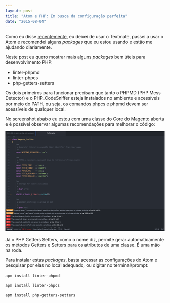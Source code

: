 ```yaml
---
layout: post
title: "Atom e PHP: Em busca da configuração perfeita"
date: "2015-08-04"
---
```

Como eu disse [recentemente][156fc5c1], eu deixei de usar o Textmate, passei
a usar o Atom e recomendei alguns _packages_ que eu estou usando e estão
me ajudando diariamente.

Neste post eu quero mostrar mais alguns _packages_ bem úteis para desenvolvimento
PHP:

* linter-phpmd
* linter-phpcs
* php-getters-setters

Os dois primeiros para funcionar precisam que tanto o PHPMD (PHP Mess Detector)
e o PHP_CodeSniffer esteja instalados no ambiente e acessíveis por meio do PATH,
ou seja, os comandos phpcs e phpmd devem ser acessíveis de qualquer local.

No screenshot abaixo eu estou com uma classe do Core do Magento aberta e é
possível observar algumas recomendações para melhorar o código:

![Linter PHP Atom](/media/php-linter-atom.png)

Já o PHP Getters Setters, como o nome diz, permite gerar automaticamente
os métodos Getters e Setters para os atributos de uma classe. É uma mão na roda.

Para instalar estas _packages_, basta acessar as configurações do Atom e pesquisar
por elas no local adequado, ou digitar no terminal/prompt:

`apm install linter-phpmd`

`apm install linter-phpcs`

`apm install php-getters-setters`

[156fc5c1]: http://blog.adlermedrado.com.br/2015/07/31/migrando-para-o-atom.html "Migrando para o Atom"
